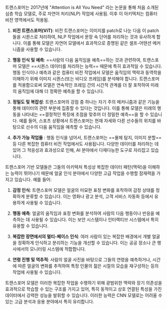트랜스포머는 2017년에 "Attention is All You Need" 라는 논문을 통해 처음 소개된 심층 학습 모델로, 주로 자연어 처리(NLP) 작업에 사용됨.
이후 이 아키텍처는 컴퓨터 비전 영역에서도 적용됨.

1. **비전 트랜스포머(ViT)**:  비전 트랜스포머는 이미지를 patch로 나눈 다음 이 patch들을 시퀀스로 처리하여, NLP 작업에서 문장 속 단어를 처리하는 것과 유사하게 합니다. 이를 통해 모델은 자연어 모델에서 효과적으로 증명된 같은 셀프-어텐션 메커니즘을 사용할 수 있습니다.
    
2. **행동 인식 및 예측**: ==사람의 다음 움직임을 예측==하는 것과 관련하여, 트랜스포머 모델은 ==시퀀스 데이터를 처리하는 능력== 때문에 특히 효과적일 수 있습니다. 행동 인식이나 예측과 같은 컴퓨터 비전 작업에서 모델은 움직임의 맥락과 동역학을 이해하기 위해 이미지 시퀀스(또는 비디오 프레임)를 분석해야 합니다. 트랜스포머를 적용함으로써 모델은 연속적인 프레임 간의 시간적 관계를 더 잘 포착하여 미래의 움직임에 대해 더 정확한 예측을 할 수 있습니다.
    
3. **정밀도 및 복잡성**: 트랜스포머의 강점 중 하나는 자기 주의 메커니즘과 같은 기능을 통해 데이터의 관련 부분에 집중할 수 있다는 것입니다. 이를 통해 모델은 미래의 행동을 나타내는 ==결정적인 특징에 초점을 맞추어 더 정밀한 예측==을 할 수 있습니다. 예를 들어, 스포츠 상황에서 트랜스포머는 현재 자세와 다른 선수들의 위치를 바탕으로 선수의 다음 움직임을 예측할 수 있습니다.
    
4. **추가 가능 작업들** : 행동 인식을 넘어서, 트랜스포머는 ==물체 탐지, 이미지 분할== 등 다른 복잡한 컴퓨터 비전 작업에서도 사용됩니다. 다양한 데이터를 처리하는 데 있어 그 적응성과 효과성으로 인해, AI 분야에서 다재다능한 도구로 자리잡고 있습니다.
    

트랜스포머 기반 모델들은 그들의 아키텍처 특성상 복잡한 데이터 패턴(맥락)을 이해하는 능력이 뛰어나기 때문에 얼굴 인식 분야에서 다양한 고급 작업을 수행할 잠재력을 가지고 있습니다. 예를 들어:


1. **감정 인식**: 트랜스포머 모델은 얼굴의 미묘한 표정 변화를 포착하여 감정 상태를 정확하게 분류할 수 있습니다. 이는 영화나 광고 분석, 고객 서비스 자동화 등에서 유용하게 사용될 수 있습니다.
    
2. **행동 예측**: 얼굴의 움직임과 표정 변화를 분석하여 사람의 다음 행동이나 반응을 예측하는 데 사용될 수 있습니다. 이는 보안 시스템이나 인터랙티브 시스템에서 특히 유용할 수 있습니다.
    
3. **복잡한 장면에서의 멀티-페이스 인식**: 여러 사람이 있는 복잡한 배경에서 개별 얼굴을 정확하게 인식하고 분리하는 기능을 개선할 수 있습니다. 이는 공공 장소나 큰 행사에서의 모니터링 시스템에 적합합니다.
    
4. **연령 진행 및 역추적**: 사람의 얼굴 사진을 바탕으로 그들의 연령을 예측하거나, 시간에 따른 얼굴의 변화를 추적하여 특정 인물의 젊은 시절의 모습을 재구성하는 등의 작업에 사용될 수 있습니다.
    

트랜스포머 모델은 이러한 복잡한 작업을 수행하기 위해 광범위한 맥락와 장기 의존성을 효과적으로 학습할 수 있는 구조를 가지고 있어, 특히 동적이고 상호 연결된 특성을 가진 데이터에서 강력한 성능을 발휘할 수 있습니다. 이러한 능력은 CNN 모델로는 어려울 수 있는 고급 분석과 응용 분야에서 특히 유리합니다.